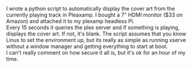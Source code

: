 I wrote a python script to automatically display the cover art from the currently playing track in Pleaxamp.
I bought a 7" HDMI monitor ($33 on Amazon) and attached it to my plexamp headless Pi.  
Every 15 seconds it queries the plex server and if something is playing, displays the cover art.  If not, it's blank.
The script assumes that you know Linux to set the environment up, but its really as simple as running xserve without a window manager and getting everything to start at boot.  
I can't really comment on how secure it all is, but it's ok for an hour of my time.
